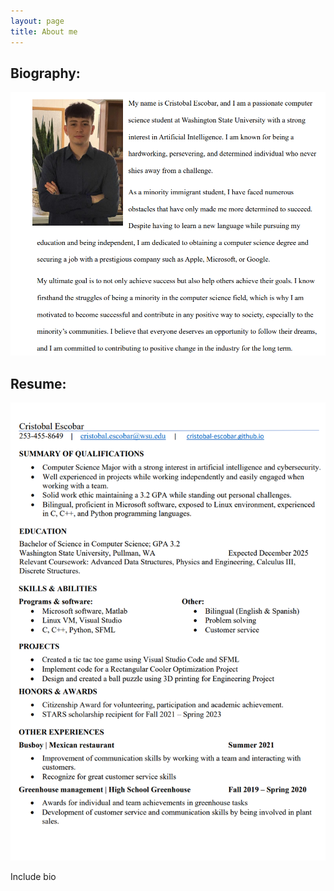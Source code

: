 ```yaml
---
layout: page 
title: About me
---
```


## Biography:
![alt text is white cat](https://github.com/cristobal-escobar/website/blob/main/PDFs/2023-05-21%20(3).png)

## Resume:
![alt text is white cat](https://github.com/cristobal-escobar/website/blob/main/PDFs/2023-05-21%20(2).png)

Include bio
